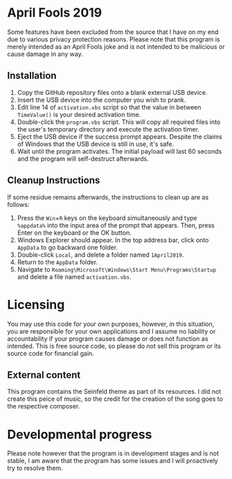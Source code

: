 # April Fools 2019
Some features have been excluded from the source that I have on my end due to various privacy protection reasons. Please note
that this program is merely intended as an April Fools joke and is not intended to be malicious or cause damage in any way.

## Installation
1. Copy the GitHub repository files onto a blank external USB device.
2. Insert the USB device into the computer you wish to prank.
3. Edit line 14 of `activation.vbs` script so that the value in between `TimeValue()` is your desired activation time.
4. Double-click the `program.vbs` script. This will copy all required files into the user's temporary directory and execute
the activation timer.
5. Eject the USB device if the success prompt appears. Despite the claims of Windows that the USB device is still in use, it's safe.
6. Wait until the program activates. The initial payload will last 60 seconds and the program will self-destruct afterwards.

## Cleanup Instructions
If some residue remains afterwards, the instructions to clean up are as follows:
1. Press the `Win`+`R` keys on the keyboard simultaneously and type `%appdata%` into the input area of the prompt that appears. Then,
press Enter on the keyboard or the OK button.
2. Windows Explorer should appear. In the top address bar, click onto `AppData` to go backward one folder.
3. Double-click `Local`, and delete a folder named `1April2019`.
4. Return to the `AppData` folder.
5. Navigate to `Roaming\Microsoft\Windows\Start Menu\Programs\Startup` and delete a file named `activation.vbs`.

# Licensing
You may use this code for your own purposes, however, in this situation, you are responsible for your own applications and I assume
no liability or accountability if your program causes damage or does not function as intended. This is free source code, so please
do not sell this program or its source code for financial gain.

## External content
This program contains the Seinfeld theme as part of its resources. I did not create this peice of music, so the credit for the creation
of the song goes to the respective composer.

# Developmental progress
Please note however that the program is in development stages and is not stable, I am aware that the program has some issues and I will
proactively try to resolve them.
